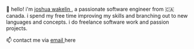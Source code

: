 👋 hello! i'm <a href="https://joshwakelin.dev"> joshua wakelin </a> , a passionate software engineer from 🇨🇦 canada. i spend my free time improving my skills and branching out to new languages and concepts. i do freelance software work and passion projects. 

📫 contact me via <a href="mailto:joshua@wakelin.net"> email </a> here


<!--
**joshwakelin/joshwakelin** is a ✨ _special_ ✨ repository because its `README.md` (this file) appears on your GitHub profile.

Here are some ideas to get you started:

- 🔭 I’m currently working on ...
- 🌱 I’m currently learning ...
- 👯 I’m looking to collaborate on ...
- 🤔 I’m looking for help with ...
- 💬 Ask me about ...
- 📫 How to reach me: ...
- 😄 Pronouns: ...
- ⚡ Fun fact: ...
-->
